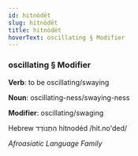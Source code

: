 ```yaml
---
id: hitnödët
slug: hitnödët
title: hitnödët
hoverText: oscillating § Modifier
---
```


### oscillating § Modifier

**Verb**: to be oscillating/swaying

**Noun**: oscillating-ness/swaying-ness

**Modifier**: oscillating/swaging

Hebrew הִתְנוֹדֵד⁩ hitnodéd /hit.no'ded/

*Afroasiatic Language Family*